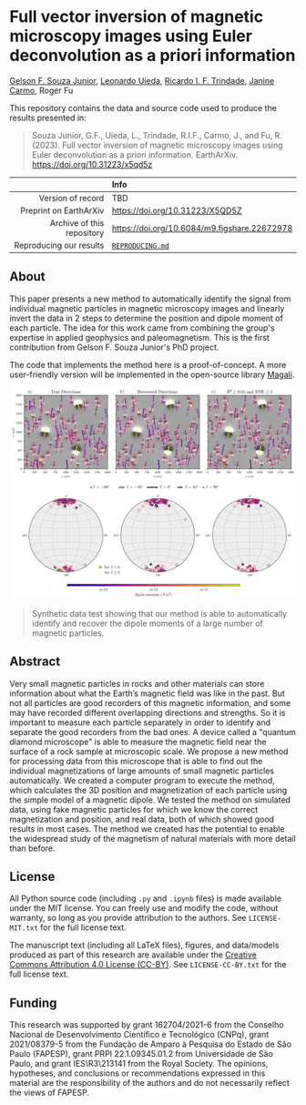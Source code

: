 # Full vector inversion of magnetic microscopy images using Euler deconvolution as a priori information

[Gelson F. Souza Junior](https://orcid.org/0000-0002-5695-4239),
[Leonardo Uieda](https://orcid.org/0000-0001-6123-9515),
[Ricardo I. F. Trindade](https://orcid.org/0000-0001-9848-9550),
[Janine Carmo](https://orcid.org/0000-0003-3683-3648),
Roger Fu

This repository contains the data and source code used to produce the results
presented in:

> Souza Junior, G.F., Uieda, L., Trindade, R.I.F., Carmo, J., and Fu, R.
> (2023). Full vector inversion of magnetic microscopy images using Euler
> deconvolution as a priori information. EarthArXiv.
> https://doi.org/10.31223/x5qd5z

|  | Info |
|-:|:-----|
| Version of record | TBD |
| Preprint on EarthArXiv | https://doi.org/10.31223/X5QD5Z |
| Archive of this repository | https://doi.org/10.6084/m9.figshare.22672978 |
| Reproducing our results | [`REPRODUCING.md`](REPRODUCING.md) |

## About

This paper presents a new method to automatically identify the signal from
individual magnetic particles in magnetic microscopy images and linearly invert
the data in 2 steps to determine the position and dipole moment of each
particle.
The idea for this work came from combining the group's expertise in applied
geophysics and paleomagnetism.
This is the first contribution from Gelson F. Souza Junior's PhD project.

The code that implements the method here is a proof-of-concept. A more
user-friendly version will be implemented in the open-source library
[Magali](https://github.com/compgeolab/magali).

![3 part figure showing magnetic microscopy images overlaid with the recovered dipole moment vectors](paper/figures/complex-synthetic-stereograms.png)
> Synthetic data test showing that our method is able to automatically identify and 
> recover the dipole moments of a large number of magnetic particles.

## Abstract

Very small magnetic particles in rocks and other materials can store
information about what the Earth’s magnetic field was like in the past.
But not all particles are good recorders of this magnetic information, and some
may have recorded different overlapping directions and strengths.
So it is important to measure each particle separately in order to identify and
separate the good recorders from the bad ones.
A device called a "quantum diamond microscope" is able to measure the
magnetic field near the surface of a rock sample at microscopic scale.
We propose a new method for processing data from this microscope that is able
to find out the individual magnetizations of large amounts of small magnetic
particles automatically.
We created a computer program to execute the method, which calculates the 3D
position and magnetization of each particle using the simple model of a
magnetic dipole.
We tested the method on simulated data, using fake magnetic particles for which
we know the correct magnetization and position, and real data, both of which
showed good results in most cases.
The method we created has the potential to enable the widespread study of the
magnetism of natural materials with more detail than before.

## License

All Python source code (including `.py` and `.ipynb` files) is made available
under the MIT license. You can freely use and modify the code, without
warranty, so long as you provide attribution to the authors. See
`LICENSE-MIT.txt` for the full license text.

The manuscript text (including all LaTeX files), figures, and data/models
produced as part of this research are available under the [Creative Commons
Attribution 4.0 License (CC-BY)][cc-by]. See `LICENSE-CC-BY.txt` for the full
license text.

[cc-by]: https://creativecommons.org/licenses/by/4.0/

## Funding

This research was supported by grant 162704/2021-6 from the Conselho Nacional
de Desenvolvimento Científico e Tecnológico (CNPq), grant 2021/08379-5 from the
Fundação de Amparo à Pesquisa do Estado de São Paulo (FAPESP), grant PRPI 
22.1.09345.01.2 from Universidade de São Paulo, and grant IES\R3\213141 from 
the Royal Society.
The opinions, hypotheses, and conclusions or recommendations expressed in this
material are the responsibility of the authors and do not necessarily reflect
the views of FAPESP.
